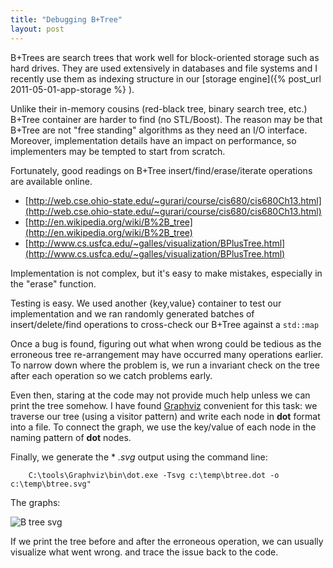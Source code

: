 ```yaml
---
title: "Debugging B+Tree"
layout: post
---
```


B+Trees are search trees that work well for block-oriented storage such as hard drives. They are used extensively in databases and file systems and I recently use them as indexing structure in our [storage engine]({% post_url 2011-05-01-app-storage %} ).

Unlike their in-memory cousins (red-black tree, binary search tree, etc.) B+Tree container are harder to find (no STL/Boost). The reason may be that B+Tree are not "free standing" algorithms as they need an I/O interface. Moreover, implementation details have an impact on performance, so implementers may be tempted to start from scratch.

Fortunately, good readings on B+Tree insert/find/erase/iterate operations are available online.

- [http://web.cse.ohio-state.edu/~gurari/course/cis680/cis680Ch13.html](http://web.cse.ohio-state.edu/~gurari/course/cis680/cis680Ch13.html)
- [http://en.wikipedia.org/wiki/B%2B_tree](http://en.wikipedia.org/wiki/B%2B_tree)
- [http://www.cs.usfca.edu/~galles/visualization/BPlusTree.html](http://www.cs.usfca.edu/~galles/visualization/BPlusTree.html)

Implementation is not complex, but it's easy to make mistakes, especially in the "erase" function. 

Testing is easy. We used another {key,value} container to test our implementation and we ran randomly generated batches of insert/delete/find operations to cross-check our B+Tree against a <code>std::map</code>

Once a bug is found, figuring out what when wrong could be tedious as the erroneous tree re-arrangement may have occurred many operations earlier. To narrow down where the problem is, we run a invariant check on the tree after each operation so we catch problems early.

Even then, staring at the code may not provide much help unless we can print the tree somehow. I have found [Graphviz](http://www.graphviz.org/) convenient for this task: we traverse our tree (using a visitor pattern) and write each node in **dot** format  into a file.
To connect the graph, we use the key/value of each node in the naming pattern of **dot** nodes.

Finally, we generate the * *.svg* output using the command line:

		C:\tools\Graphviz\bin\dot.exe -Tsvg c:\temp\btree.dot -o c:\temp\btree.svg"

The graphs:

![B tree svg]({{site.baseurl}}/assets/images/btree-sample.png)

If we print the tree before and after the erroneous operation, we can usually visualize what went wrong. and trace the issue back to the code.
 


  





 


 





   